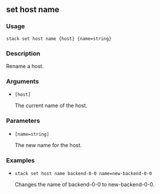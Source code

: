 ## set host name

### Usage

`stack set host name {host} {name=string}`

### Description


Rename a host.



### Arguments

* `[host]`

   The current name of the host.


### Parameters
* `[name=string]`

   The new name for the host.

### Examples

* `stack set host name backend-0-0 name=new-backend-0-0`

   Changes the name of backend-0-0 to new-backend-0-0.



